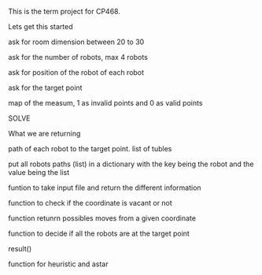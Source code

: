 This is the term project for CP468. 

Lets get this started  



ask for room dimension between 20 to 30  

ask for the number of robots, max 4 robots 

ask for position of the robot of each robot 

ask for the target point 

map of the measum, 1 as invalid points and 0 as valid points 

SOLVE 


What we are returning 

path of each robot to the target point. list of tubles 

put all robots paths (list) in a dictionary with the key being the robot and the value being the list 

funtion to take input file and return the different information 

function to check if the coordinate is vacant or not 

function retunrn possibles moves from a given coordinate 

function to decide if all the robots are at the target point 

result()




function for heuristic and astar 